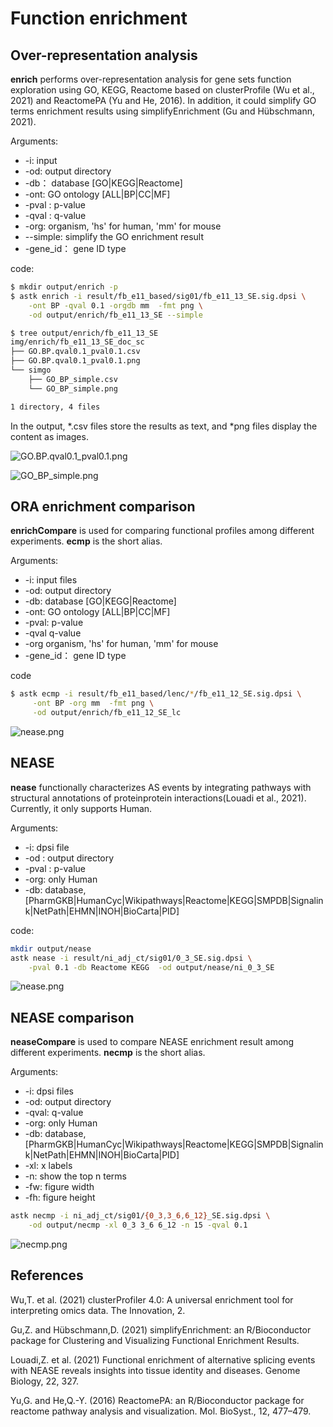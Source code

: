 # Function enrichment

## Over-representation analysis

**enrich** performs over-representation analysis for gene sets function exploration using GO, KEGG, Reactome based on clusterProfile (Wu et al., 2021) and ReactomePA (Yu and He, 2016). In addition, it could simplify GO terms enrichment results using simplifyEnrichment (Gu and Hübschmann, 2021).

Arguments:

* -i: input
* -od: output directory
* -db： database [GO|KEGG|Reactome]
* -ont:  GO ontology [ALL|BP|CC|MF]
* -pval : p-value
* -qval : q-value
* -org:  organism, 'hs' for human, 'mm' for mouse
* --simple: simplify the GO enrichment result
* -gene_id： gene ID type

code:

```bash
$ mkdir output/enrich -p
$ astk enrich -i result/fb_e11_based/sig01/fb_e11_13_SE.sig.dpsi \
    -ont BP -qval 0.1 -orgdb mm  -fmt png \
    -od output/enrich/fb_e11_13_SE --simple

$ tree output/enrich/fb_e11_13_SE
img/enrich/fb_e11_13_SE_doc_sc
├── GO.BP.qval0.1_pval0.1.csv
├── GO.BP.qval0.1_pval0.1.png
└── simgo
    ├── GO_BP_simple.csv
    └── GO_BP_simple.png

1 directory, 4 files

```

In the output, *.csv files store the results as text, and *png files display the content as images.

<img src='static/img/GO.BP.qval0.1_pval0.1.png' alt="GO.BP.qval0.1_pval0.1.png"></img>

<img src='static/img/GO_BP_simple.png' alt="GO_BP_simple.png"></img>

## ORA enrichment comparison

**enrichCompare** is used for comparing functional profiles among different experiments. **ecmp**  is the short alias.

Arguments:

* -i: input files
* -od: output directory
* -db: database [GO|KEGG|Reactome]
* -ont:  GO ontology [ALL|BP|CC|MF]
* -pval: p-value
* -qval q-value
* -org organism, 'hs' for human, 'mm' for mouse
* -gene_id： gene ID type

code

```bash
$ astk ecmp -i result/fb_e11_based/lenc/*/fb_e11_12_SE.sig.dpsi \
     -ont BP -org mm  -fmt png \
     -od output/enrich/fb_e11_12_SE_lc
```

<img src='static/img/GO.cmp.BP.qval0.1_pval0.1.png' alt="nease.png"></img>

## NEASE

**nease** functionally characterizes AS events by integrating pathways with structural annotations of proteinprotein interactions(Louadi et al., 2021). Currently, it only supports Human.

Arguments:

* -i: dpsi file
* -od : output directory
* -pval : p-value
* -org: only Human
* -db: database, [PharmGKB|HumanCyc|Wikipathways|Reactome|KEGG|SMPDB|Signalink|NetPath|EHMN|INOH|BioCarta|PID]

code:

```bash
mkdir output/nease
astk nease -i result/ni_adj_ct/sig01/0_3_SE.sig.dpsi \
    -pval 0.1 -db Reactome KEGG  -od output/nease/ni_0_3_SE

```

<img src='static/img/nease.png' alt="nease.png"></img>

## NEASE comparison

**neaseCompare** is used to compare NEASE enrichment result among different experiments. **necmp**  is the short alias.

Arguments:

* -i: dpsi files
* -od: output directory
* -qval: q-value
* -org: only Human
* -db: database, [PharmGKB|HumanCyc|Wikipathways|Reactome|KEGG|SMPDB|Signalink|NetPath|EHMN|INOH|BioCarta|PID]
* -xl: x labels
* -n: show the top n terms
* -fw: figure width
* -fh: figure height

```bash
astk necmp -i ni_adj_ct/sig01/{0_3,3_6,6_12}_SE.sig.dpsi \
    -od output/necmp -xl 0_3 3_6 6_12 -n 15 -qval 0.1
```

<img src='static/img/necmp.png' alt="necmp.png"></img>

<h2>References</h2>
<p>
Wu,T. et al. (2021) clusterProfiler 4.0: A universal enrichment tool for interpreting omics data. The Innovation, 2.
</p>
<p>
Gu,Z. and Hübschmann,D. (2021) simplifyEnrichment: an R/Bioconductor package for Clustering and Visualizing Functional Enrichment Results.
</p>
<p>
Louadi,Z. et al. (2021) Functional enrichment of alternative splicing events with NEASE reveals insights into tissue identity and diseases. Genome Biology, 22, 327.
</p>
<p>
Yu,G. and He,Q.-Y. (2016) ReactomePA: an R/Bioconductor package for reactome pathway analysis and visualization. Mol. BioSyst., 12, 477–479.
</p>
